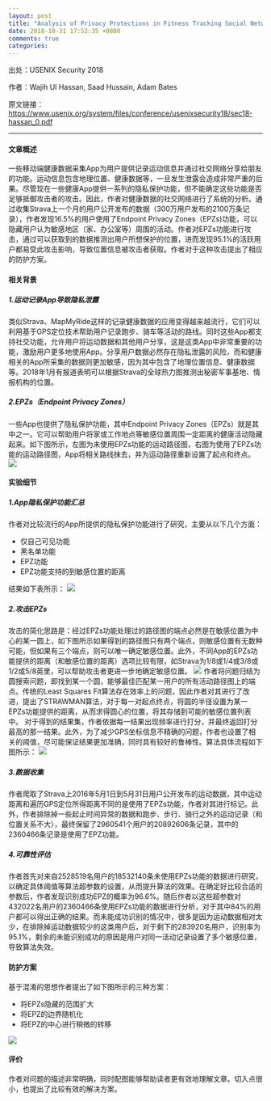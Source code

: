 ```yaml
---
layout: post
title: "Analysis of Privacy Protections in Fitness Tracking Social Networks"
date: 2018-10-31 17:52:35 +0800
comments: true
categories: 
---
```


出处：USENIX Security 2018  

作者：Wajih Ul Hassan, Saad Hussain, Adam Bates 

原文链接：https://www.usenix.org/system/files/conference/usenixsecurity18/sec18-hassan_0.pdf

----
#### 文章概述
一些移动端健康数据采集App为用户提供记录运动信息并通过社交网络分享给朋友的功能。运动信息包含地理位置、健康数据等，一旦发生泄露会造成非常严重的后果。尽管现在一些健康App提供一系列的隐私保护功能，但不能确定这些功能是否足够抵御攻击者的攻击。因此，作者对健康数据的社交网络进行了系统的分析。通过收集Strava上一个月的用户公开发布的数据（300万用户发布的2100万条记录），作者发现16.5%的用户使用了Endpoint Privacy Zones（EPZs)功能，可以隐藏用户认为敏感地区（家、办公室等）周围的活动。作者对EPZs功能进行攻击，通过可以获取到的数据推测出用户所想保护的位置，进而发现95.1%的活跃用户都易受此攻击影响，导致位置信息被攻击者获取。作者对于这种攻击提出了相应的防护方案。
<!--more-->

#### 相关背景
##### 1.运动记录App导致隐私泄露
类似Strava、MapMyRide这样的记录健康数据的应用变得越来越流行，它们可以利用基于GPS定位技术帮助用户记录跑步、骑车等活动的路线。同时这些App都支持社交功能，允许用户将运动数据和其他用户分享，这是这类App中非常重要的功能，激励用户更多地使用App。分享用户数据必然存在隐私泄露的风险，而和健康相关的App所采集的数据则更加敏感，因为其中包含了地理位置信息、健康数据等。2018年1月有报道表明可以根据Strava的全球热力图推测出秘密军事基地、情报机构的位置。
##### 2.EPZs（Endpoint Privacy Zones）
一些App也提供了隐私保护功能，其中Endpoint Privacy Zones（EPZs）就是其中之一。它可以帮助用户将家或工作地点等敏感位置周围一定距离的健康活动隐藏起来。如下图所示，左图为未使用EPZs功能的运动路径图，右图为使用了EPZs功能的运动路径图，App将相关路线抹去，并为运动路径重新设置了起点和终点。
![](/images/2018-10-31/1.png)

#### 实验细节
##### 1.App隐私保护功能汇总
作者对比较流行的App所提供的隐私保护功能进行了研究，主要从以下几个方面：
+ 仅自己可见功能
+ 黑名单功能
+ EPZ功能
+ EPZ功能支持的到敏感位置的距离

结果如下表所示：
![](/images/2018-10-31/2.png)

##### 2.攻击EPZs
攻击的简化思路是：经过EPZs功能处理过的路径图的端点必然是在敏感位置为中心的某一圆上，如下图所示如果得到的路径图只有两个端点，则敏感位置有无数种可能，但如果有三个端点，则可以唯一确定敏感位置。此外，不同App的EPZs功能提供的距离（和敏感位置的距离）选项比较有限，如Strava为1/8或1/4或3/8或1/2或5/8英里，可以帮助攻击者更进一步地确定敏感位置。 
![](/images/2018-10-31/3.png)
作者将问题归结为圆搜索问题，即找到某一个圆，能够最佳匹配某一用户的所有活动路径图上的端点。传统的Least Squares Fit算法存在效率上的问题，因此作者对其进行了改进，提出了STRAWMAN算法，对于每一对起点终点，将圆的半径设置为某一EPZs功能提供的距离，从而求得圆心的位置，将其存储到可能的敏感位置列表中。
对于得到的结果集，作者依据每一结果出现频率进行打分，并最终返回打分最高的那一结果。此外，为了减少GPS坐标信息不精确的问题，作者也设置了相关的阈值，尽可能保证结果更加准确，同时具有较好的鲁棒性。算法具体流程如下图所示：
![](/images/2018-10-31/4.png)

##### 3.数据收集
作者爬取了Strava上2016年5月1日到5月31日用户公开发布的运动数据，其中运动距离和遍历GPS定位所得距离不同的是使用了EPZs功能，作者对其进行标记。此外，作者排除掉一些起止时间异常的数据和跑步、步行、骑行之外的运动记录（和位置关系不大），最终保留了2960541个用户的20892606条记录，其中的2360466条记录是使用了EPZ功能。

##### 4.可靠性评估
作者首先对来自2528519名用户的18532140条未使用EPZs功能的数据进行研究，以确定具体阈值等算法超参数的设置，从而提升算法的效果。在确定好比较合适的参数后，作者发现识别成功EPZ的概率为96.6%。随后作者以这些超参数对432022名用户的2360466条使用EPZs功能的数据进行分析，对于其中84%的用户都可以得出正确的结果。而未能成功识别的情况中，很多是因为运动数据相对太少，在排除掉运动数据较少的这类用户后，对于剩下的283920名用户，识别率为95.1%，剩余的未能识别成功的原因是用户对同一活动记录设置了多个敏感位置，导致算法失效。

#### 防护方案
基于混淆的思想作者提出了如下图所示的三种方案：
+ 将EPZs隐藏的范围扩大
+ 将EPZ的边界随机化
+ 将EPZ的中心进行稍微的转移

![](/images/2018-10-31/5.png)

#### 评价
作者对问题的描述非常明确，同时配图能够帮助读者更有效地理解文章。切入点很小，也提出了比较有效的解决方案。
